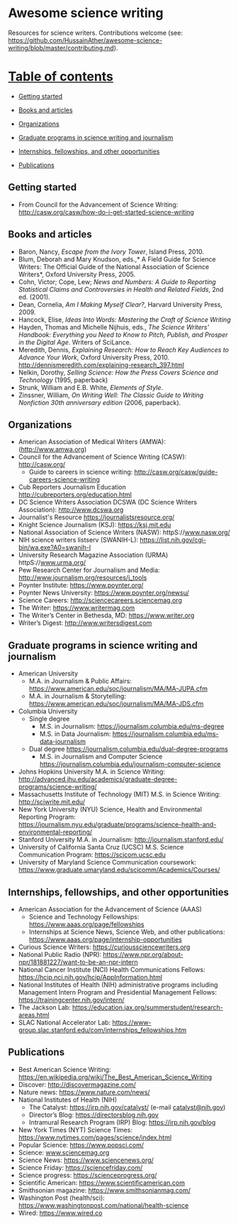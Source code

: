 # Awesome science writing

Resources for science writers. Contributions welcome (see: https://github.com/HussainAther/awesome-science-writing/blob/master/contributing.md).

# [Table of contents](#Table-of-contents)

* [Getting started](#Getting-started)

* [Books and articles](#Books-and-articles) 

* [Organizations](#Organizations)

* [Graduate programs in science writing and journalism](#Graduate-programs-in-science-writing-and-journalism)

* [Internships, fellowships, and other opportunities](#Internships-fellowships-and-other-opportunities)

* [Publications](#Publications)

## Getting started
* From Council for the Advancement of Science Writing: http://casw.org/casw/how-do-i-get-started-science-writing

## Books and articles
* Baron, Nancy, *Escape from the Ivory Tower*, Island Press, 2010.
* Blum, Deborah and Mary Knudson, eds.,* A Field Guide for Science Writers: The Official Guide of the National Association of Science Writers*, Oxford University Press, 2005. 
* Cohn, Victor; Cope, Lew; *News and Numbers: A Guide to Reporting Statistical Claims and Controversies in Health and Related Fields*, 2nd ed. (2001). 
* Dean, Cornelia, *Am I Making Myself Clear?*, Harvard University Press, 2009.
* Hancock, Elise, *Ideas Into Words: Mastering the Craft of Science Writing*
* Hayden, Thomas and Michelle Nijhuis, eds., *The Science Writers’ Handbook: Everything you Need to Know to Pitch, Publish, and Prosper in the Digital Age*. Writers of SciLance.
* Meredith, Dennis, *Explaining Research: How to Reach Key Audiences to Advance Your Work*, Oxford University Press, 2010. http://dennismeredith.com/explaining-research_397.html
* Nelkin, Dorothy, *Selling Science: How the Press Covers Science and Technology* (1995, paperback)          
* Strunk, William and E.B. White, *Elements of Style*.
* Zinssner, William, *On Writing Well: The Classic Guide to Writing Nonfiction 30th anniversary edition* (2006, paperback).

## Organizations
* American Association of Medical Writers (AMWA): (http://www.amwa.org)
* Council for the Advancement of Science Writing (CASW): http://casw.org/
  * Guide to careers in science writing: http://casw.org/casw/guide-careers-science-writing
* Cub Reporters Journalism Education http://cubreporters.org/education.html
* DC Science Writers Association DCSWA (DC Science Writers Association): http://www.dcswa.org
* Journalist's Resource https://journalistsresource.org/
* Knight Science Journalism (KSJ): https://ksj.mit.edu
* National Association of Science Writers (NASW): httpS://www.nasw.org/
* NIH science writers listserv (SWANIH-L): https://list.nih.gov/cgi-bin/wa.exe?A0=swanih-l
* University Research Magazine Association (URMA) httpS://www.urma.org/
* Pew Research Center for Journalism and Media: http://www.journalism.org/resources/j_tools
* Poynter Institute: https://www.poynter.org/
* Poynter News University: https://www.poynter.org/newsu/
* Science Careers: http://sciencecareers.sciencemag.org
* The Writer: https://www.writermag.com
* The Writer’s Center in Bethesda, MD: https://www.writer.org
* Writer’s Digest: http://www.writersdigest.com

## Graduate programs in science writing and journalism
* American University
  * M.A. in Journalism & Public Affairs: https://www.american.edu/soc/journalism/MA/MA-JUPA.cfm
  * M.A. in Journalism & Storytelling: https://www.american.edu/soc/journalism/MA/MA-JDS.cfm
* Columbia University
  * Single degree   
    * M.S. in Journalism: https://journalism.columbia.edu/ms-degree
    * M.S. in Data Journalism: https://journalism.columbia.edu/ms-data-journalism
  * Dual degree https://journalism.columbia.edu/dual-degree-programs
    * M.S. in Journalism and Computer Science https://journalism.columbia.edu/journalism-computer-science
* Johns Hopkins University M.A. in Science Writing: http://advanced.jhu.edu/academics/graduate-degree-programs/science-writing/
* Massachusetts Institute of Technology (MIT) M.S. in Science Writing: http://sciwrite.mit.edu/
* New York University (NYU) Science, Health and Environmental Reporting Program: https://journalism.nyu.edu/graduate/programs/science-health-and-environmental-reporting/
* Stanford University M.A. in Journalism: http://journalism.stanford.edu/
* University of California Santa Cruz (UCSC) M.S. Science Communication Program: https://scicom.ucsc.edu
* University of Maryland Science Communication coursework: https://www.graduate.umaryland.edu/scicomm/Academics/Courses/

## Internships, fellowships, and other opportunities
* American Association for the Advancement of Science (AAAS)
  * Science and Technology Fellowships: https://www.aaas.org/page/fellowships
  * Internships at Science News, Science Web, and other publications: https://www.aaas.org/page/internship-opportunities
* Curious Science Writers: https://curioussciencewriters.org
* National Public Radio (NPR): https://www.npr.org/about-npr/181881227/want-to-be-an-npr-intern
* National Cancer Institute (NCI) Health Communications Fellows: https://hcip.nci.nih.gov/hcip/AppInformation.html
* National Institutes of Health (NIH) administrative programs including Management Intern Program and Presidential Management Fellows: https://trainingcenter.nih.gov/intern/
* The Jackson Lab: https://education.jax.org/summerstudent/research-areas.html
* SLAC National Accelerator Lab: https://www-group.slac.stanford.edu/com/internships_fellowships.htm

## Publications
* Best American Science Writing: https://en.wikipedia.org/wiki/The_Best_American_Science_Writing
* Discover: http://discovermagazine.com/
* Nature news: https://www.nature.com/news/
* National Institutes of Health (NIH)
  * The Catalyst: https://irp.nih.gov/catalyst/ (e-mail catalyst@nih.gov)
  * Director’s Blog: https://directorsblog.nih.gov
  * Intramural Research Program (IRP) Blog: https://irp.nih.gov/blog
* New York Times (NYT) Science Times: https://www.nytimes.com/pages/science/index.html
* Popular Science: https://www.popsci.com/
* Science: www.sciencemag.org
* Science News: https://www.sciencenews.org/
* Science Friday: https://sciencefriday.com/
* Science progress: https://scienceprogress.org/
* Scientific American:  https://www.scientificamerican.com
* Smithsonian magazine: https://www.smithsonianmag.com/
* Washington Post (health/sci): https://www.washingtonpost.com/national/health-science
* Wired:  https://www.wired.co
